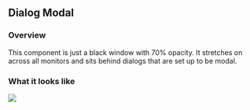 ## Dialog Modal

### Overview

This component is just a black window with 70% opacity. It stretches on across all monitors and sits behind dialogs that
are set up to be modal.

### What it looks like

![](./screenshot.png)
